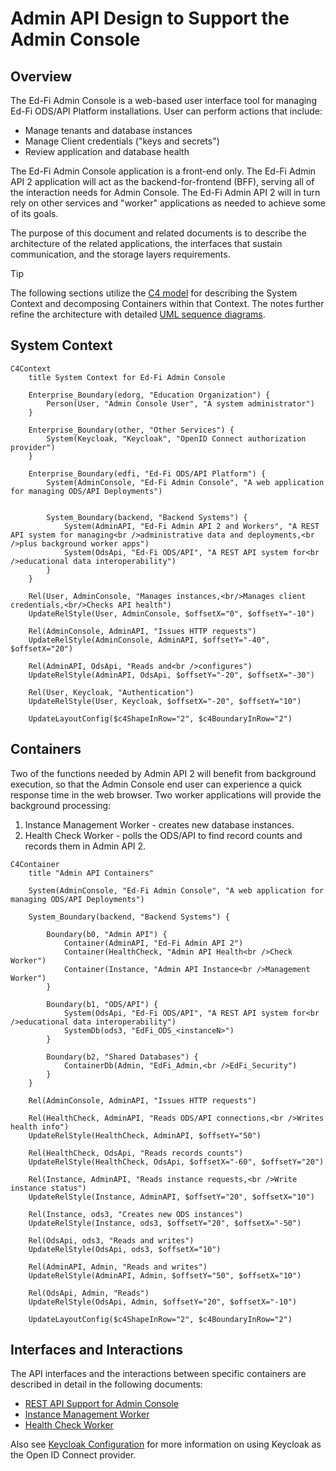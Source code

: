 # Admin API Design to Support the Admin Console

## Overview

The Ed-Fi Admin Console is a web-based user interface tool for managing Ed-Fi
ODS/API Platform installations. User can perform actions that include:

* Manage tenants and database instances
* Manage Client credentials ("keys and secrets")
* Review application and database health

The Ed-Fi Admin Console application is a front-end only. The Ed-Fi Admin API 2
application will act as the backend-for-frontend (BFF), serving all of the
interaction needs for Admin Console. The Ed-Fi Admin API 2 will in turn rely on
other services and "worker" applications as needed to achieve some of its goals.

The purpose of this document and related documents is to describe the
architecture of the related applications, the interfaces that sustain
communication, and the storage layers requirements.

> [!TIP]
> The following sections utilize the [C4 model](https://c4model.com/) for
> describing the System Context and decomposing Containers within that Context.
> The notes further refine the architecture with detailed [UML sequence
> diagrams](https://en.wikipedia.org/wiki/Sequence_diagram).

## System Context

```mermaid
C4Context
    title System Context for Ed-Fi Admin Console

    Enterprise_Boundary(edorg, "Education Organization") {
        Person(User, "Admin Console User", "A system administrator")
    }

    Enterprise_Boundary(other, "Other Services") {
        System(Keycloak, "Keycloak", "OpenID Connect authorization provider")
    }

    Enterprise_Boundary(edfi, "Ed-Fi ODS/API Platform") {
        System(AdminConsole, "Ed-Fi Admin Console", "A web application for managing ODS/API Deployments")


        System_Boundary(backend, "Backend Systems") {
            System(AdminAPI, "Ed-Fi Admin API 2 and Workers", "A REST API system for managing<br />administrative data and deployments,<br />plus background worker apps")
            System(OdsApi, "Ed-Fi ODS/API", "A REST API system for<br />educational data interoperability")
        }
    }

    Rel(User, AdminConsole, "Manages instances,<br/>Manages client credentials,<br/>Checks API health")
    UpdateRelStyle(User, AdminConsole, $offsetX="0", $offsetY="-10")

    Rel(AdminConsole, AdminAPI, "Issues HTTP requests")
    UpdateRelStyle(AdminConsole, AdminAPI, $offsetY="-40", $offsetX="20")

    Rel(AdminAPI, OdsApi, "Reads and<br />configures")
    UpdateRelStyle(AdminAPI, OdsApi, $offsetY="-20", $offsetX="-30")

    Rel(User, Keycloak, "Authentication")
    UpdateRelStyle(User, Keycloak, $offsetX="-20", $offsetY="10")

    UpdateLayoutConfig($c4ShapeInRow="2", $c4BoundaryInRow="2")
```

## Containers

Two of the functions needed by Admin API 2 will benefit from background
execution, so that the Admin Console end user can experience a quick response
time in the web browser. Two worker applications will provide the background
processing:

1. Instance Management Worker - creates new database instances.
2. Health Check Worker - polls the ODS/API to find record counts and records
   them in Admin API 2.

```mermaid
C4Container
    title "Admin API Containers"

    System(AdminConsole, "Ed-Fi Admin Console", "A web application for managing ODS/API Deployments")

    System_Boundary(backend, "Backend Systems") {

        Boundary(b0, "Admin API") {
            Container(AdminAPI, "Ed-Fi Admin API 2")
            Container(HealthCheck, "Admin API Health<br />Check Worker")
            Container(Instance, "Admin API Instance<br />Management Worker")
        }

        Boundary(b1, "ODS/API") {
            System(OdsApi, "Ed-Fi ODS/API", "A REST API system for<br />educational data interoperability")
            SystemDb(ods3, "EdFi_ODS_<instanceN>")
        }

        Boundary(b2, "Shared Databases") {
            ContainerDb(Admin, "EdFi_Admin,<br />EdFi_Security")
        }
    }
    
    Rel(AdminConsole, AdminAPI, "Issues HTTP requests")

    Rel(HealthCheck, AdminAPI, "Reads ODS/API connections,<br />Writes health info")
    UpdateRelStyle(HealthCheck, AdminAPI, $offsetY="50")

    Rel(HealthCheck, OdsApi, "Reads records counts")
    UpdateRelStyle(HealthCheck, OdsApi, $offsetX="-60", $offsetY="20")

    Rel(Instance, AdminAPI, "Reads instance requests,<br />Write instance status")
    UpdateRelStyle(Instance, AdminAPI, $offsetY="20", $offsetX="10")

    Rel(Instance, ods3, "Creates new ODS instances")
    UpdateRelStyle(Instance, ods3, $offsetY="20", $offsetX="-50")

    Rel(OdsApi, ods3, "Reads and writes")
    UpdateRelStyle(OdsApi, ods3, $offsetX="10")
    
    Rel(AdminAPI, Admin, "Reads and writes")
    UpdateRelStyle(AdminAPI, Admin, $offsetY="50", $offsetX="10")

    Rel(OdsApi, Admin, "Reads")
    UpdateRelStyle(OdsApi, Admin, $offsetY="20", $offsetX="-10")

    UpdateLayoutConfig($c4ShapeInRow="2", $c4BoundaryInRow="2")
```

## Interfaces and Interactions

The API interfaces and the interactions between specific containers are
described in detail in the following documents:

* [REST API Support for Admin Console](./APIS-FOR-ADMIN-CONSOLE.md)
* [Instance Management Worker](./INSTANCE-MANAGEMENT.md)
* [Health Check Worker](./HEALTH-CHECK-WORKER.md)

Also see [Keycloak Configuration](./KEYCLOAK.md) for more information on using
Keycloak as the Open ID Connect provider.
